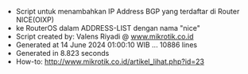 - Script untuk menambahkan IP Address BGP yang terdaftar di Router NICE(OIXP)
- ke RouterOS dalam ADDRESS-LIST dengan nama "nice"
- Script created by: Valens Riyadi @ www.mikrotik.co.id
- Generated at 14 June 2024 01:00:10 WIB ... 10886 lines
- Generated in 8.823 seconds
- How-to: http://www.mikrotik.co.id/artikel_lihat.php?id=23
